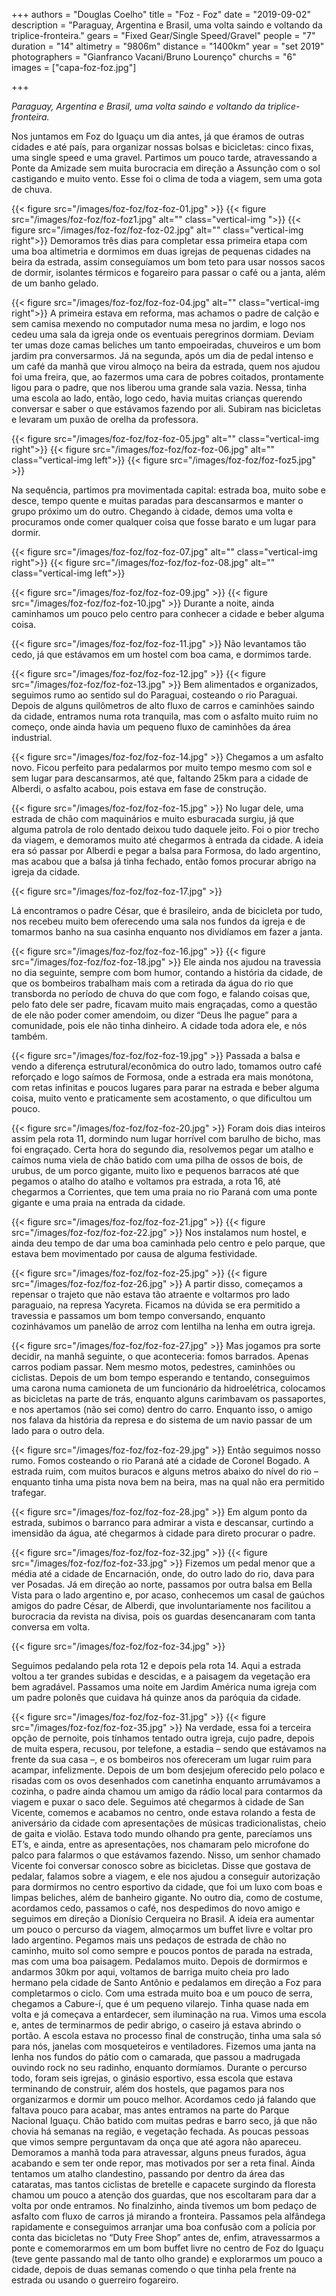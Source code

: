 

+++
authors = "Douglas Coelho"
title = "Foz - Foz"
date = "2019-09-02"
description = "Paraguay, Argentina e Brasil, uma volta saindo e voltando da triplice-fronteira."
gears = "Fixed Gear/Single Speed/Gravel"
people = "7"
duration = "14"
altimetry = "9806m"
distance = "1400km"
year = "set 2019"
photographers = "Gianfranco Vacani/Bruno Lourenço"
churchs = "6"
images = ["capa-foz-foz.jpg"]

+++

_Paraguay, Argentina e Brasil, uma volta saindo e voltando da triplice-fronteira._
<!--more-->

Nos juntamos em Foz do Iguaçu um dia antes, já que éramos de outras cidades e até país, para organizar nossas bolsas e bicicletas: cinco fixas, uma single speed e uma gravel.
Partimos um pouco tarde, atravessando a Ponte da Amizade sem muita burocracia em direção a Assunção com o sol castigando e muito vento. Esse foi o clima de toda a viagem, sem uma gota de chuva.

{{< figure src="/images/foz-foz/foz-foz-01.jpg" >}}
{{< figure src="/images/foz-foz/foz-foz1.jpg" alt="" class="vertical-img ">}}
{{< figure src="/images/foz-foz/foz-foz-02.jpg" alt="" class="vertical-img right">}}
Demoramos três dias para completar essa primeira etapa com uma boa altimetria e dormimos em duas igrejas de pequenas cidades na beira da estrada, assim conseguíamos um bom teto para usar nossos sacos de dormir, isolantes térmicos e fogareiro para passar o café ou a janta, além de um banho gelado.

{{< figure src="/images/foz-foz/foz-foz-04.jpg" alt="" class="vertical-img right">}}
A primeira estava em reforma, mas achamos o padre de calção e sem camisa mexendo no computador numa mesa no jardim, e logo nos cedeu uma sala da igreja onde os eventuais peregrinos dormiam.
Deviam ter umas doze camas beliches um tanto empoeiradas, chuveiros e um bom jardim pra conversarmos. Já na segunda, após um dia de pedal intenso e um café da manhã que virou almoço na beira da estrada, quem nos ajudou foi uma freira, que, ao fazermos uma cara de pobres coitados, prontamente ligou para o padre, que nos liberou uma grande sala vazia.
Nessa, tinha uma escola ao lado, então, logo cedo, havia muitas crianças querendo conversar e saber o que estávamos fazendo por ali. Subiram nas bicicletas e levaram um puxão de orelha da professora.

{{< figure src="/images/foz-foz/foz-foz-05.jpg" alt="" class="vertical-img right">}}
{{< figure src="/images/foz-foz/foz-foz-06.jpg" alt="" class="vertical-img left">}}
{{< figure src="/images/foz-foz/foz-foz5.jpg" >}}

Na sequência, partimos pra movimentada capital: estrada boa, muito sobe e desce, tempo quente e muitas paradas para descansarmos e manter o grupo próximo um do outro. Chegando à cidade, demos uma volta e procuramos onde comer qualquer coisa que fosse barato e um lugar para dormir.

{{< figure src="/images/foz-foz/foz-foz-07.jpg" alt="" class="vertical-img right">}}
{{< figure src="/images/foz-foz/foz-foz-08.jpg" alt="" class="vertical-img left">}}



{{< figure src="/images/foz-foz/foz-foz-09.jpg" >}}
{{< figure src="/images/foz-foz/foz-foz-10.jpg" >}}
Durante a noite, ainda caminhamos um pouco pelo centro para conhecer a cidade e beber alguma coisa.

{{< figure src="/images/foz-foz/foz-foz-11.jpg" >}}
Não levantamos tão cedo, já que estávamos em um hostel com boa cama, e dormimos tarde.

{{< figure src="/images/foz-foz/foz-foz-12.jpg" >}}
{{< figure src="/images/foz-foz/foz-foz-13.jpg" >}}
Bem alimentados e organizados, seguimos rumo ao sentido sul do Paraguai, costeando o rio Paraguai. Depois de alguns quilômetros de alto fluxo de carros e caminhões saindo da cidade, entramos numa rota tranquila, mas com o asfalto muito ruim no começo, onde ainda havia um pequeno fluxo de caminhões da área industrial.

{{< figure src="/images/foz-foz/foz-foz-14.jpg" >}}
Chegamos a um asfalto novo. Ficou perfeito para pedalarmos por muito tempo mesmo com sol e sem lugar para descansarmos, até que, faltando 25km para a cidade de Alberdi, o asfalto acabou, pois estava em fase de construção.

{{< figure src="/images/foz-foz/foz-foz-15.jpg" >}}
No lugar dele, uma estrada de chão com maquinários e muito esburacada surgiu, já que alguma patrola de rolo dentado deixou tudo daquele jeito. Foi o pior trecho da viagem, e demoramos muito até chegarmos à entrada da cidade.
A ideia era só passar por Alberdi e pegar a balsa para Formosa, do lado argentino, mas acabou que a balsa já tinha fechado, então fomos procurar abrigo na igreja da cidade.

{{< figure src="/images/foz-foz/foz-foz-17.jpg" >}}

Lá encontramos o padre César, que é brasileiro, anda de bicicleta por tudo, nos recebeu muito bem oferecendo uma sala nos fundos da igreja e de tomarmos banho na sua casinha enquanto nos dividíamos em fazer a janta.

{{< figure src="/images/foz-foz/foz-foz-16.jpg" >}}
{{< figure src="/images/foz-foz/foz-foz-18.jpg" >}}
Ele ainda nos ajudou na travessia no dia seguinte, sempre com bom humor, contando a história da cidade, de que os bombeiros trabalham mais com a retirada da água do rio que transborda no período de chuva do que com fogo, e falando coisas que, pelo fato dele ser padre, ficavam muito mais engraçadas, como a questão de ele não poder comer amendoim, ou dizer “Deus lhe pague” para a comunidade, pois ele não tinha dinheiro. A cidade toda adora ele, e nós também.

{{< figure src="/images/foz-foz/foz-foz-19.jpg" >}}
Passada a balsa e vendo a diferença estrutural/econômica do outro lado, tomamos outro café reforçado e logo saímos de Formosa,  onde a estrada era mais monótona, com retas infinitas e poucos lugares para parar na estrada e beber alguma coisa, muito vento e praticamente sem acostamento, o que dificultou um pouco.

{{< figure src="/images/foz-foz/foz-foz-20.jpg" >}}
Foram dois dias inteiros assim pela rota 11, dormindo num lugar horrível com barulho de bicho, mas foi engraçado. Certa hora do segundo dia, resolvemos pegar um atalho e caímos numa viela de chão batido com uma pilha de ossos de bois, de urubus, de um porco gigante, muito lixo e pequenos barracos até que pegamos o atalho do atalho e voltamos pra estrada, a rota 16, até chegarmos a Corrientes, que tem uma praia no rio Paraná com uma ponte gigante e uma praia na entrada da cidade.

{{< figure src="/images/foz-foz/foz-foz-21.jpg" >}}
{{< figure src="/images/foz-foz/foz-foz-22.jpg" >}}
Nos instalamos num hostel, e ainda deu tempo de dar uma boa caminhada pelo centro e pelo parque, que estava bem movimentado por causa de alguma festividade.

{{< figure src="/images/foz-foz/foz-foz-25.jpg" >}}
{{< figure src="/images/foz-foz/foz-foz-26.jpg" >}}
A partir disso, começamos a repensar o trajeto que não estava tão atraente e voltarmos pro lado paraguaio, na represa Yacyreta. Ficamos na dúvida se era permitido a travessia e passamos um bom tempo conversando, enquanto cozinhávamos um panelão de arroz com lentilha na lenha em outra igreja.

{{< figure src="/images/foz-foz/foz-foz-27.jpg" >}}
Mas jogamos pra sorte decidir, na manhã seguinte, o que aconteceria: fomos barrados. Apenas carros podiam passar. Nem mesmo motos, pedestres, caminhões ou ciclistas.
Depois de um bom tempo esperando e tentando, conseguimos uma carona numa camioneta de um funcionário da hidroelétrica, colocamos as bicicletas na parte de trás, enquanto alguns carimbavam os passaportes, e nos apertamos (não sei como) dentro do carro.
Enquanto isso, o amigo nos falava da história da represa e do sistema de um navio passar de um lado para o outro dela.

{{< figure src="/images/foz-foz/foz-foz-29.jpg" >}}
Então seguimos nosso rumo. Fomos costeando o rio Paraná até a cidade de Coronel Bogado. A estrada ruim, com muitos buracos e alguns metros abaixo do nível do rio – enquanto tinha uma pista nova bem na beira, mas na qual não era permitido trafegar.

{{< figure src="/images/foz-foz/foz-foz-28.jpg" >}}
Em algum ponto da estrada, subimos o barranco para admirar a vista e descansar, curtindo a imensidão da água, até chegarmos à cidade para direto procurar o padre.

{{< figure src="/images/foz-foz/foz-foz-32.jpg" >}}
{{< figure src="/images/foz-foz/foz-foz-33.jpg" >}}
Fizemos um pedal menor que a média até a cidade de Encarnación, onde, do outro lado do rio, dava para ver Posadas. Já em direção ao norte, passamos por outra balsa em Bella Vista para o lado argentino e, por acaso, conhecemos um casal de gaúchos amigos do padre César, de Alberdi, que involuntariamente nos facilitou a burocracia da revista na divisa, pois os guardas desencanaram com tanta conversa em volta.

{{< figure src="/images/foz-foz/foz-foz-34.jpg" >}}

Seguimos pedalando pela rota 12 e depois pela rota 14.
Aqui a estrada voltou a ter grandes subidas e descidas, e a paisagem da vegetação era bem agradável.
Passamos uma noite em Jardim América numa igreja com um padre polonês que cuidava há quinze anos da paróquia da cidade.

{{< figure src="/images/foz-foz/foz-foz-31.jpg" >}}
{{< figure src="/images/foz-foz/foz-foz-35.jpg" >}}
Na verdade, essa foi a terceira opção de pernoite, pois tínhamos tentado outra igreja, cujo padre, depois de muita espera, recusou, por telefone, a estadia – sendo que estávamos na frente da sua casa –, e os bombeiros nos ofereceram um lugar ruim para acampar, infelizmente.
Depois de um bom desjejum oferecido pelo polaco e risadas com os ovos desenhados com canetinha enquanto arrumávamos a cozinha, o padre ainda chamou um amigo da rádio local para contarmos da viagem e puxar o saco dele.
Seguimos até chegarmos à cidade de San Vicente, comemos e acabamos no centro, onde estava rolando a festa de aniversário da cidade com apresentações de músicas tradicionalistas, cheio de gaita e violão.
Estava todo mundo olhando pra gente, parecíamos uns ET’s, e ainda, entre as apresentações, nos chamaram pelo microfone do palco para falarmos o que estávamos fazendo.
Nisso, um senhor chamado Vicente foi conversar conosco sobre as bicicletas. Disse que gostava de pedalar, falamos sobre a viagem, e ele nos ajudou a conseguir autorização para dormirmos no centro esportivo da cidade, que foi um luxo com boas e limpas beliches, além de banheiro gigante.
No outro dia, como de costume, acordamos cedo, passamos o café, nos despedimos do novo amigo e seguimos em direção a Dionísio Cerqueira no Brasil.
A ideia era aumentar um pouco o percurso da viagem, almoçarmos um buffet livre e voltar pro lado argentino. Pegamos mais uns pedaços de estrada de chão no caminho, muito sol como sempre e poucos pontos de parada na estrada, mas com uma boa paisagem. Pedalamos muito.
Depois de dormirmos e andarmos 30km por aqui, voltamos de barriga muito cheia pro lado hermano pela cidade de Santo Antônio e pedalamos em direção a Foz para completarmos o ciclo.
Com uma estrada muito boa e um pouco de serra, chegamos a Cabure-í, que é um pequeno vilarejo.
Tinha quase nada em volta e já começava a entardecer, sem iluminação na rua. Vimos uma escola e,  antes de terminarmos de pedir abrigo, o caseiro já estava abrindo o portão. A escola estava no processo final de construção, tinha uma sala só para nós, janelas com mosqueteiros e ventiladores.
Fizemos uma janta na lenha nos fundos do pátio com o camarada, que passou a madrugada ouvindo rock no seu radinho, enquanto dormíamos.
Durante o percurso todo, foram seis igrejas, o ginásio esportivo, essa escola que estava terminando de construir, além dos hostels, que pagamos para nos organizarmos e dormir um pouco melhor.
Acordamos cedo já falando que faltava pouco para acabar, mas antes entramos na parte do Parque Nacional Iguaçu. Chão batido com muitas pedras e barro seco, já que não chovia há semanas na região, e vegetação fechada.
As poucas pessoas que vimos sempre perguntavam da onça que até agora não apareceu.
Demoramos a manhã toda para atravessar, alguns pneus furados, água acabando e sem ter onde repor, mas motivados por ser a reta final.
Ainda tentamos um atalho clandestino, passando por dentro da área das cataratas, mas tantos ciclistas de bretelle e capacete surgindo da floresta chamou um pouco a atenção dos guardas, que nos escoltaram para dar a volta por onde entramos.
No finalzinho, ainda tivemos um bom pedaço de asfalto com fluxo de carros já mirando a fronteira.
Passamos pela alfândega rapidamente e conseguimos arranjar uma boa confusão com a polícia por conta das bicicletas no “Duty Free Shop” antes de, enfim, atravessarmos a ponte e comemorarmos em um bom buffet livre no centro de Foz do Iguaçu (teve gente passando mal de tanto olho grande) e explorarmos um pouco a cidade, depois de duas semanas comendo o que tinha pela frente na estrada ou usando o guerreiro fogareiro.
